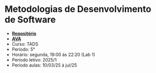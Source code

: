 # Metodologias de Desenvolvimento de Software

- **[Repositório](https://github.com/fscheidt/metodologias)**
- **[AVA](https://ava.ifpr.edu.br)**
- Curso: TADS
- Período: 5°
- Horário: segunda, 19:00 às 22:20 (Lab 1)
- Período letivo: 2025/1
- Período aulas: 10/03/25 à jul/25

